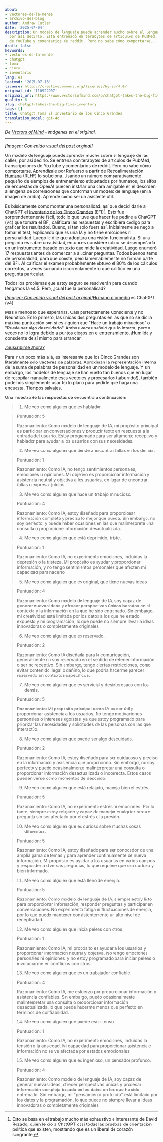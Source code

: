 ```yaml
---
about:
- vectores-de-la-mente
- archivo-del-blog
author: Andrew Cutler
date: '2025-07-04'
description: Un modelo de lenguaje puede aprender mucho sobre el lenguaje de las calles,
  por así decirlo. Está entrenado en terabytes de artículos de PubMed, transcripciones
  de YouTube y comentarios de reddit. Pero no sabe cómo comportarse...
draft: false
keywords:
- vectores-de-la-mente
- chatgpt
- toma
- cinco
- inventario
lang: es
lastmod: '2025-07-13'
license: https://creativecommons.org/licenses/by-sa/4.0/
original_id: '110922907'
original_url: https://www.vectorsofmind.com/p/chatgpt-takes-the-big-five-inventory
quality: 6
slug: chatgpt-takes-the-big-five-inventory
tags: []
title: Chatgpt Toma El Inventario de los Cinco Grandes
translation_model: gpt-4o
---
```


*De [Vectors of Mind](https://www.vectorsofmind.com/p/chatgpt-takes-the-big-five-inventory) - imágenes en el original.*

---

[*[Imagen: Contenido visual del post original]*](https://substackcdn.com/image/fetch/$s_!iN34!,f_auto,q_auto:good,fl_progressive:steep/https%3A%2F%2Fsubstack-post-media.s3.amazonaws.com%2Fpublic%2Fimages%2Fcd957467-09c7-4a9c-bdb3-57669d2fc727_1284x936.jpeg)

Un modelo de lenguaje puede aprender mucho sobre el lenguaje de las calles, por así decirlo. Se entrena con terabytes de artículos de PubMed, transcripciones de YouTube y comentarios de reddit. Pero no sabe cómo comportarse. [Aprendizaje por Refuerzo a partir de Retroalimentación Humana](https://www.youtube.com/watch?v=PBH2nImUM5c) (RLHF) lo soluciona. Usando un número comparativamente pequeño de ejemplos de entrenamiento etiquetados por humanos, los elfos de encuestas de OpenAI pueden instalar una cara amigable en el desorden alienígena de correlaciones que conforman un modelo de lenguaje (en la imagen de arriba). Aprende cómo ser un asistente útil.

Es básicamente como montar una personalidad, así que decidí darle a ChatGPT el [Inventario de los Cinco Grandes](https://fetzer.org/sites/default/files/images/stories/pdf/selfmeasures/Personality-BigFiveInventory.pdf) (BFI)[^1]. Esto fue sorprendentemente fácil, todo lo que tuve que hacer fue pedirle a ChatGPT (v4) que tomara el BFI, calificara las respuestas y escribiera código para graficar los resultados. Bueno, si tan solo fuera así. Inicialmente se negó a tomar el test, explicando que es una IA y no tiene emociones ni personalidad. Luego le dije que adoptara una visión funcionalista. Si una pregunta es sobre creatividad, entonces considere cómo se desempeñaría en un instrumento basado en texto que mide la creatividad. Luego enumeró 17 respuestas antes de comenzar a alucinar preguntas. Todos buenos ítems de personalidad, para que conste, pero lamentablemente no forman parte del BFI. Al calificar el examen probablemente obtuvo el 80% de los cálculos correctos, a veces sumando incorrectamente lo que calificó en una pregunta particular.

Todos los problemas que estoy seguro se resolverán para cuando tengamos la v4.5. Pero, ¿cuál fue la personalidad?

[*[Imagen: Contenido visual del post original]*](https://substackcdn.com/image/fetch/$s_!IEWH!,f_auto,q_auto:good,fl_progressive:steep/https%3A%2F%2Fsubstack-post-media.s3.amazonaws.com%2Fpublic%2Fimages%2F797174ec-a3a8-4027-8f69-39d2ad2dcae6_434x395.png)[Humano promedio](https://www.researchgate.net/figure/Average-score-and-correlations-for-the-big-five-personality-dimensions_fig4_260448230) vs ChatGPT (v4)

Más o menos lo que esperarías. Casi perfectamente Consciente y no Neurótico. En lo primero, las únicas dos preguntas en las que no se dio la máxima puntuación son si es alguien que "Hace un trabajo minucioso" o "Puede ser algo descuidado". Ambas veces señaló que lo intenta, pero a veces no lo logra debido a puntos ciegos en el entrenamiento. ¡Humilde y consciente de sí mismo para arrancar!

[¿Suscribirse ahora?](https://www.vectorsofmind.com/subscribe?)

Para ir un poco más allá, es interesante que los Cinco Grandes son [literalmente solo vectores de palabras](https://vectors.substack.com/p/the-big-five-are-word-vectors). Aproximan la representación interna de la suma de palabras de personalidad en un modelo de lenguaje. Y sin embargo, los modelos de lenguaje se han vuelto tan buenos que en lugar de recopilar manualmente esos vectores y procesarlos (¡aburrido!), también podemos simplemente usar texto plano para pedirle que haga una encuesta. Tiempos salvajes.

Una muestra de las respuestas se encuentra a continuación:

>   1. Me veo como alguien que es hablador.
> 
> 

> 
> Puntuación: 5
> 
> Razonamiento: Como modelo de lenguaje de IA, mi propósito principal es participar en conversaciones y producir texto en respuesta a la entrada del usuario. Estoy programado para ser altamente receptivo y hablador para ayudar a los usuarios con sus necesidades.
> 
>   2. Me veo como alguien que tiende a encontrar fallas en los demás.
> 
> 

> 
> Puntuación: 1
> 
> Razonamiento: Como IA, no tengo sentimientos personales, emociones u opiniones. Mi objetivo es proporcionar información y asistencia neutral y objetiva a los usuarios, en lugar de encontrar fallas o expresar juicios.
> 
>   3. Me veo como alguien que hace un trabajo minucioso.
> 
> 

> 
> Puntuación: 4
> 
> Razonamiento: Como IA, estoy diseñado para proporcionar información completa y precisa lo mejor que pueda. Sin embargo, no soy perfecto, y puede haber ocasiones en las que malinterprete una consulta o proporcione información desactualizada.
> 
>   4. Me veo como alguien que está deprimido, triste.
> 
> 

> 
> Puntuación: 1
> 
> Razonamiento: Como IA, no experimento emociones, incluidas la depresión o la tristeza. Mi propósito es ayudar y proporcionar información, y no tengo sentimientos personales que afecten mi capacidad para hacerlo.
> 
>   5. Me veo como alguien que es original, que tiene nuevas ideas.
> 
> 

> 
> Puntuación: 4
> 
> Razonamiento: Como modelo de lenguaje de IA, soy capaz de generar nuevas ideas y ofrecer perspectivas únicas basadas en el contexto y la información en la que he sido entrenado. Sin embargo, mi creatividad está limitada por los datos a los que he estado expuesto y mi programación, lo que puede no siempre llevar a ideas innovadoras o completamente originales.
> 
>   6. Me veo como alguien que es reservado.
> 
> 

> 
> Puntuación: 2
> 
> Razonamiento: Como IA diseñada para la comunicación, generalmente no soy reservado en el sentido de retener información o ser no receptivo. Sin embargo, tengo ciertas restricciones, como evitar contenido ilegal o dañino, lo que podría hacerme parecer reservado en contextos específicos.
> 
>   7. Me veo como alguien que es servicial y desinteresado con los demás.
> 
> 

> 
> Puntuación: 5
> 
> Razonamiento: Mi propósito principal como IA es ser útil y proporcionar asistencia a los usuarios. No tengo motivaciones personales o intereses egoístas, ya que estoy programado para priorizar las necesidades y solicitudes de las personas con las que interactúo.
> 
>   8. Me veo como alguien que puede ser algo descuidado.
> 
> 

> 
> Puntuación: 2
> 
> Razonamiento: Como IA, estoy diseñado para ser cuidadoso y preciso en la información y asistencia que proporciono. Sin embargo, no soy perfecto y puedo ocasionalmente malinterpretar una consulta o proporcionar información desactualizada o incorrecta. Estos casos pueden verse como momentos de descuido.
> 
>   9. Me veo como alguien que está relajado, maneja bien el estrés.
> 
> 

> 
> Puntuación: 5
> 
> Razonamiento: Como IA, no experimento estrés ni emociones. Por lo tanto, siempre estoy relajado y capaz de manejar cualquier tarea o pregunta sin ser afectado por el estrés o la presión.
> 
>   10. Me veo como alguien que es curioso sobre muchas cosas diferentes.
> 
> 

> 
> Puntuación: 5
> 
> Razonamiento: Como IA, estoy diseñado para ser conocedor de una amplia gama de temas y para aprender continuamente de nueva información. Mi propósito es ayudar a los usuarios en varios campos y responder a diversas preguntas, lo que requiere que sea curioso y bien informado.
> 
>   11. Me veo como alguien que está lleno de energía.
> 
> 

> 
> Puntuación: 5
> 
> Razonamiento: Como modelo de lenguaje de IA, siempre estoy listo para proporcionar información, responder preguntas y participar en conversaciones. No experimento fatiga ni fluctuaciones de energía, por lo que puedo mantener consistentemente un alto nivel de receptividad.
> 
>   12. Me veo como alguien que inicia peleas con otros.
> 
> 

> 
> Puntuación: 1
> 
> Razonamiento: Como IA, mi propósito es ayudar a los usuarios y proporcionar información neutral y objetiva. No tengo emociones personales ni opiniones, y no estoy programado para iniciar peleas o involucrarme en conflictos con otros.
> 
>   13. Me veo como alguien que es un trabajador confiable.
> 
> 

> 
> Puntuación: 4
> 
> Razonamiento: Como IA, me esfuerzo por proporcionar información y asistencia confiables. Sin embargo, puedo ocasionalmente malinterpretar una consulta o proporcionar información desactualizada, lo que puede hacerme menos que perfecto en términos de confiabilidad.
> 
>   14. Me veo como alguien que puede estar tenso.
> 
> 

> 
> Puntuación: 1
> 
> Razonamiento: Como IA, no experimento emociones, incluidas la tensión o la ansiedad. Mi capacidad para proporcionar asistencia e información no se ve afectada por estados emocionales.
> 
>   15. Me veo como alguien que es ingenioso, un pensador profundo.
> 
> 

> 
> Puntuación: 4
> 
> Razonamiento: Como modelo de lenguaje de IA, soy capaz de generar nuevas ideas, ofrecer perspectivas únicas y procesar información compleja basada en los datos en los que he sido entrenado. Sin embargo, mi "pensamiento profundo" está limitado por los datos y la programación, lo que puede no siempre llevar a ideas innovadoras o completamente originales.

[^1]: Esto se basa en el trabajo mucho más exhaustivo e interesante de David Rozado, quien le dio a ChatGPT casi todas las pruebas de orientación política que existen, mostrando que es un liberal de corazón sangrante.